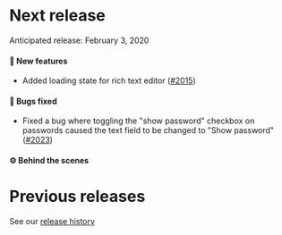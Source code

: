 # Next release

Anticipated release: February 3, 2020

#### 🚀 New features

- Added loading state for rich text editor ([#2015])

#### 🐛 Bugs fixed

- Fixed a bug where toggling the "show password" checkbox on passwords caused the text field to be changed to "Show password" ([#2023])

#### ⚙️ Behind the scenes

# Previous releases

See our [release history](https://github.com/18F/cms-hitech-apd/releases)

[#2015]: https://github.com/18F/cms-hitech-apd/pull/2015
[#2023]: https://github.com/18F/cms-hitech-apd/issues/2023
